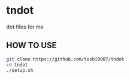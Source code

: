 # tndot

dot files for me

## HOW TO USE

```bash
git clone https://github.com/toshi0907/tndot
cd tndot
./setup.sh
```

